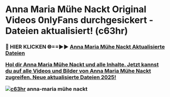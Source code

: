 # Anna Maria Mühe Nackt Original Videos 0nlyFans durchgesickert - Dateien aktualisiert! (c63hr)

<h3>🔴 HIER KLICKEN 🌐==►► <a href="https://tinyurl.com/h6vf6nb8" rel="nofollow">Anna Maria Mühe Nackt Aktualisierte Dateien

Hol dir Anna Maria Mühe Nackt und alle Inhalte. Jetzt kannst du auf alle Videos und Bilder von Anna Maria Mühe Nackt zugreifen. Neue aktualisierte Dateien 2025!

[![c63hr](https://i.imgur.com/sD4kR3V.gif)](https://tinyurl.com/h6vf6nb8)
anna-maria mühe nackt